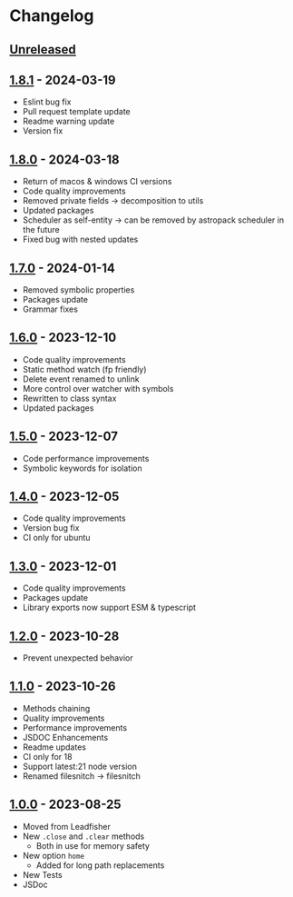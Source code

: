 # Changelog

## [Unreleased][unreleased]

## [1.8.1][] - 2024-03-19

- Eslint bug fix
- Pull request template update
- Readme warning update
- Version fix

## [1.8.0][] - 2024-03-18

- Return of macos & windows CI versions
- Code quality improvements
- Removed private fields -> decomposition to utils
- Updated packages
- Scheduler as self-entity -> can be removed by astropack scheduler in the future
- Fixed bug with nested updates

## [1.7.0][] - 2024-01-14

- Removed symbolic properties
- Packages update
- Grammar fixes

## [1.6.0][] - 2023-12-10

- Code quality improvements
- Static method watch (fp friendly)
- Delete event renamed to unlink
- More control over watcher with symbols
- Rewritten to class syntax
- Updated packages

## [1.5.0][] - 2023-12-07

- Code performance improvements
- Symbolic keywords for isolation

## [1.4.0][] - 2023-12-05

- Code quality improvements
- Version bug fix
- CI only for ubuntu

## [1.3.0][] - 2023-12-01

- Code quality improvements
- Packages update
- Library exports now support ESM & typescript

## [1.2.0][] - 2023-10-28

- Prevent unexpected behavior

## [1.1.0][] - 2023-10-26

- Methods chaining
- Quality improvements
- Performance improvements
- JSDOC Enhancements
- Readme updates
- CI only for 18
- Support latest:21 node version
- Renamed filesnitch -> filesnitch

## [1.0.0][] - 2023-08-25

- Moved from Leadfisher
- New <code>.close</code> and <code>.clear</code> methods
  - Both in use for memory safety
- New option <code>home</code>
  - Added for long path replacements
- New Tests
- JSDoc

[unreleased]: https://github.com/astrohelm/filesnitch/compare/v1.8.1...HEAD
[1.8.1]: https://github.com/astrohelm/filesnitch/compare/v1.8.0...v1.8.1
[1.8.0]: https://github.com/astrohelm/filesnitch/compare/v1.7.0...v1.8.0
[1.7.0]: https://github.com/astrohelm/filesnitch/compare/v1.6.0...v1.7.0
[1.6.0]: https://github.com/astrohelm/filesnitch/compare/v1.5.0...v1.6.0
[1.5.0]: https://github.com/astrohelm/filesnitch/compare/v1.4.0...v1.5.0
[1.4.0]: https://github.com/astrohelm/filesnitch/compare/v1.3.0...v1.4.0
[1.3.0]: https://github.com/astrohelm/filesnitch/compare/v1.3.0...v1.4.0
[1.3.0]: https://github.com/astrohelm/filesnitch/compare/v1.2.0...v1.3.0
[1.2.0]: https://github.com/astrohelm/filesnitch/compare/v1.1.0...v1.2.0
[1.1.0]: https://github.com/astrohelm/filesnitch/compare/v1.0.0...v1.1.0
[1.0.0]: https://github.com/astrohelm/filesnitch/releases/tag/v1.0.0

